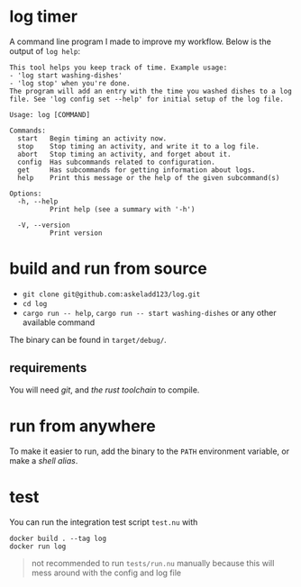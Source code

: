 # log timer
A command line program I made to improve my workflow. Below is the output of `log help`:

```
This tool helps you keep track of time. Example usage: 
- 'log start washing-dishes'
- 'log stop' when you're done.
The program will add an entry with the time you washed dishes to a log file. See 'log config set --help' for initial setup of the log file.

Usage: log [COMMAND]

Commands:
  start   Begin timing an activity now.
  stop    Stop timing an activity, and write it to a log file. 
  abort   Stop timing an activity, and forget about it.
  config  Has subcommands related to configuration.
  get     Has subcommands for getting information about logs.
  help    Print this message or the help of the given subcommand(s)

Options:
  -h, --help
          Print help (see a summary with '-h')

  -V, --version
          Print version
```

# build and run from source
- `git clone git@github.com:askeladd123/log.git`
- `cd log`
- `cargo run -- help`, `cargo run -- start washing-dishes` or any other available command

The binary can be found in `target/debug/`.

## requirements
You will need *git*, and *the rust toolchain* to compile.

# run from anywhere
To make it easier to run, add the binary to the `PATH` environment variable, or make a *shell alias*.

# test
You can run the integration test script `test.nu` with 
```
docker build . --tag log
docker run log
```

> not recommended to run `tests/run.nu` manually because this will mess around with the config and log file
